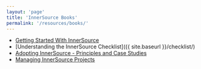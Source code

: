 ```yaml
---
layout: 'page'
title: 'InnerSource Books'
permalink: '/resources/books/'
---
```


  * [Getting Started With InnerSource](http://www.oreilly.com/programming/free/getting-started-with-innersource.csp)
  * [Understanding the InnerSource Checklist]({{ site.baseurl }}/checklist/)
  * [Adopting InnerSource - Principles and Case Studies](adoptinginnersource)
  * [Managing InnerSource Projects](https://dicortazar.gitbook.io/managing-inner-source-projects/)

